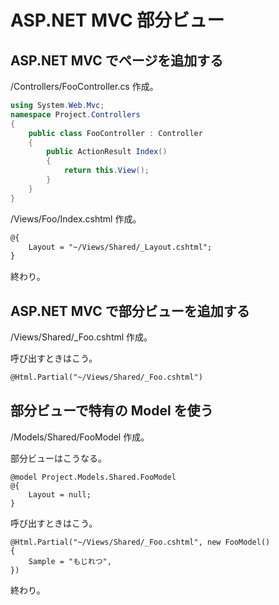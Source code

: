 ASP.NET MVC 部分ビュー
===

## ASP.NET MVC でページを追加する

/Controllers/FooController.cs 作成。

```cs
using System.Web.Mvc;
namespace Project.Controllers
{
    public class FooController : Controller
    {
        public ActionResult Index()
        {
            return this.View();
        }
    }
}
```

/Views/Foo/Index.cshtml 作成。

```html
@{
    Layout = "~/Views/Shared/_Layout.cshtml";
}
```

終わり。

## ASP.NET MVC で部分ビューを追加する

/Views/Shared/\_Foo.cshtml 作成。

呼び出すときはこう。

```html
@Html.Partial("~/Views/Shared/_Foo.cshtml")
```

## 部分ビューで特有の Model を使う

/Models/Shared/FooModel 作成。

部分ビューはこうなる。

```
@model Project.Models.Shared.FooModel
@{
    Layout = null;
}
```

呼び出すときはこう。

```
@Html.Partial("~/Views/Shared/_Foo.cshtml", new FooModel()
{
    Sample = "もじれつ",
})
```

終わり。

